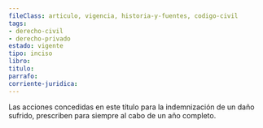 ```yaml
---
fileClass: articulo, vigencia, historia-y-fuentes, codigo-civil
tags:
- derecho-civil
- derecho-privado
estado: vigente
tipo: inciso
libro:
titulo:
parrafo:
corriente-juridica:
---
```

Las acciones concedidas en este título para la indemnización de un daño sufrido, prescriben para siempre al cabo de un año completo.